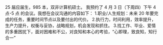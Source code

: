 25 届应届生，985 本，双非计算机硕士。
我预约了  4 月 3 日（下周四）下午 4 点-5 点  的会议。我想在会议沟通的内容如下：
1.职业/人生规划：未来 20 年要完成的任务，重要时间节点以及要付出的代价。
2.执行力，时间利用，效率提升，生产力提升，权衡与妥协，战略规划，机会发现和抓住。
3.找工作、毕业、爱情的多重困扰下，面对困难和不公，对良知和本心的考验，“心即理，致良知，知行合一”